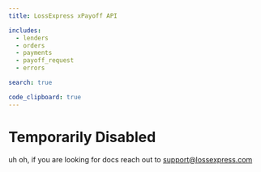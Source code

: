 ```yaml
---
title: LossExpress xPayoff API

includes:
  - lenders
  - orders
  - payments
  - payoff_request
  - errors

search: true

code_clipboard: true
---
```


# Temporarily Disabled

uh oh, if you are looking for docs reach out to support@lossexpress.com

<!-- # Introduction

Welcome to the LossExpress xPayoff API! You can utilize this API to get pertinent information regarding a consumer's vehicle loan.

# Updates

**2023-07-13**

- New `discrepancies` array added to [Webhook Body](#webhook-body). Added if any discrepancies are found between the vin, customer name, or account number.

**2023-06-16**

- New [Payments](#payments) feature. This includes a new order type added that gives ability to Send Payment via ACH or Check. To access this, your company must have permissions enabled and completed the required setup on the developer portal.

**2023-06-08**

- Changes `eft` keys to `ach` in [Webhook Body](#webhook-body)

**2023-05-23**

- New `Mismatch info provided` error message added in [Webhook Body](#webhook-body)

**2023-03-10**

- New `Add Order to Packet` route added in [Orders](#add-order-to-packet)

**2023-01-04**

- New `Account is delinquent` fulfillment center error message added in [Webhook Body](#webhook-body)

**2022-08-24**

- New `company` key added to standard and overnight addresses in [Webhook Body](#webhook-body)
- New `ownerName`, `coOwnerName`, and `titledState` keys added in [Webhook Body](#webhook-body)


**2022-08-16**

- New `maxAttempts` boolean added to [Webhook Body](#webhook-body)

**2022-08-01**

- New [Test VIN](#testing) for example payoff quote errors

**2022-06-29**

- Adds [orders](#orders) for xData clients
- New [cancel routes](#cancel-order-request) for payoff quotes and orders
- New [Test VINs](#testing) for orders

# Testing

Depending on the configuration of your instance, please use one of the following as your base URL:

Production URL | Development URL                   | 
----------|---------------------------------|
`https://xpayoff-api.lossexpress.com/` | `https://xpayoff-api-dev.lossexpress.com/` 

The following Test VINs can be used on both instances when making either a payoff quote, payment, or xData order. 
See [Loan Payoff Quote](#loan-payoff-quote), [Create Order(s) Request](#create-order-s-request), [Payments](#payments), and [Webhook Body](#webhook-body) for more details.

Test VIN | Order Type                                                                                                                      | Description | 
----------|---------------------------------------------------------------------------------------------------------------------------------|-------------|
`1FTMF1CB6JKE12626` | Payoff Quote                                                                                                                  | Successful Payoff Quote Webhook                                                                            
`1N4AA5AP8EC474073` | Payoff Quote                                                                                                                  | Successful Payoff Quote Webhook                                                                                                                                                                
`5FNYF4H46CB077722` | Payoff Quote                                                                                                                  | Successful Payoff Quote Webhook                                                                                                                                                                
`3LNHL2JC5CR800827` | Payoff Quote                                                                                                                  | Successful Payoff Quote Webhook                                                                                                                                                                
`ZA9RU31B9XLA12448` | Payoff Quote                                                                                                                  | Successful Payoff Quote Webhook                                                                                                                                                                
`1N4AL3AP8JC231503` | Payoff Quote                                                                                                                  | Successful Payoff Quote Webhook                                                                                                                                                                
`DX4AH51N1K6437778` | Payoff Quote                                                                                                                  | Error Payoff Quote Webhook                                                                                                                                                       
`DX3AA08D68N901917` | Title Status                                                                                                                    | Successful 'Title Status' Webhook (xData only)                                                                                                                                                   
`DXHDU4AD4AU955646` | Payment Status                                                                                                                  | Successful 'Payment Status' Webhook (xData only)                                                                                                                                                 
`DXWRA69M74M033915` | Lien Release Letter, Finance/Lease Agreement, Title Image, Bill of Sale, Repo Affidavit, One and the Same Letter, Payment History | Successful Document Order Webhook (xData only) 
`DXALP6539TK196548` | Send Payment (via ACH)                                                                                                          | Successful Payment Webhook (ACH)                                                                                                                                            
`DXASP11J6TW112004` | Send Payment (via ACH)                                                                                                          | Returned Payment Webhook (ACH)                                                                                                                                           
`DX3ES56C55D137449` | Send Payment (via Check)                                                                                                        | Successful Payment Webhook (Check)                                                                                                                                              
`DXVBP8AM0D5265429` | Send Payment (via Check)                                                                                                        | Failure/Error Payment Webhook (Check)                                                                                                                                               
`DXVHZ8CH2A5M03260` | Send Payment                                                                                                                    | Cancelled Payment Webhook (ACH or Check)                                                                                                                                               


# Authentication

Our xPayoff API utilizes a simple API key-based authentication, where the key (generated from our developer interface) must be passed in the Authorization header like so:

`Authorization: Bearer exampletokenbutreplacewithyourown`

# Receiving Information (Webhooks)

We send any payoff information we receive for any requests you make as a POST call to any HTTPS endpoint you specify within our system. This section details what you can expect with webhooks within LossExpress xPayoff API.

Please note that you'll be able to manage your webhooks within the developer interface, and that you _must_ have a webhook enabled in order to make payoff quotes.

## General Information

Whenever we receive payoff information (almost always within seconds of an initial request), we send a POST request to a URL that has been designated by you within our system.

Your URL must be publicly accessible (or at least accessible by our servers), and must accept the request, responding with a 200 HTTP status code.

We will deactivate any webhooks (as well as corresponding payoff quotes) for any account that sends non-200 HTTP status codes in response to our requests to the URL five times in a row, or ten times in a 15 minute period of time.

## Signed Request

Every request to a webhook will be signed by LossExpress, with the request containing a `X-LossExpress-Signature` header that will contain an SHA256 HMAC that is generated using the following string:

`STRINGIFIED_REQUEST_BODY:PAYOFF_ID`

Where STRINGIFIED_REQUEST is the JSON of the request body (with no padding/whitespace) and PAYOFF_ID is the payoff ID for the particular request. This signature is signed with your API key and can be used to validate that the request came from LossExpress.

## Webhook Body

> Example "Payoff Quote" Webhook Body:

```json
{
  "packetId": "f94bbd89-e9e0-45ac-a02b-e4d4afad6a8f",
  "payoffId": "f94bbd89-e9e0-45ac-a02b-e4d4afad6a8f",
  "orderId": "61951010-d4a0-48b3-86b6-3908da2b0800",
  "orderType": "Payoff Quote",
  "accountNumber": "12345678",
  "ownerName": "Jane Doe",
  "coOwnerName": "John Doe",
  "titledState": "CO",
  "payoffAmount": 10222.33,
  "perDiem": 2.33,
  "validThroughDate": "2020-08-22T00:00:00.000Z",
  "lenderPhoneNumber": "+12223334444",
  "checkPayableTo": "Jane Doe",
  "standardMailingAddress": {
    "company": "Standard Lender",
    "attn": "John Doe",
    "streetAddress": "1000 Main Street",
    "streetAddress2": "Suite 900",
    "city": "Dallas",
    "state": "TX",
    "zipCode": "75204"
  },
  "overnightMailingAddress": {
    "company": "Overnight Lender",
    "attn": "Jeremy Doe",
    "streetAddress": "2000 Main Street",
    "streetAddress2": "Suite 450",
    "city": "Dallas",
    "state": "TX",
    "zipCode": "75204"
  },
  "success": true,
  "fulfilledBy": "integration",
  "customerAuthorizationAttempted": true
}
```

> Example Document Order Type Webhook Body:

```json
{
  "packetId": "a18854a1-ee1c-4ce5-817e-4307ae029894",
  "orderType": "Bill of Sale",
  "orderId": "467eaac4-9a34-480c-85e4-b8da79184a2f",
  "documentUrl": "https://{YOUR_BASE_URL}/documents/f02e4050-6596-46ed-bf1e-0456403964af",
  "success": true,
  "fulfilledBy": "fulfillment center",
  "customerAuthorizationAttempted": false
}
```

> Example "Payment Status" Webhook Body:

```json
{
  "packetId": "29782bd1-3d7c-43db-ace9-1182ee65a29a",
  "orderType": "Payment Status",
  "orderId": "6eb55f20-4d2b-4bd4-8f9c-271842f2852c",
  "paymentReceived": true,
  "dateReceived": "2022-05-12",
  "paymentDeposited": true,
  "dateDeposited": "2022-05-13",
  "paymentMailingAddress": {
    "streetAddress": "P.O. Box 660443",
    "city": "Dallas",
    "zipCode": "75265",
    "state": "TX"
  },
  "success": true,
  "fulfilledBy": "fulfillment center",
  "customerAuthorizationAttempted": false
}
```

> Example "Title Status" Webhook Body:

```json
{
  "packetId": "29782bd1-3d7c-43db-ace9-1182ee65a29a",
  "orderType": "Title Status",
  "orderId": "85a4796f-a970-4968-a5ff-77b5b4410dab",
  "trackingNumber": "1ZR524150396191339",
  "titleSent": true,
  "dateSent": "2022-05-11",
  "titleDeliveryScheduled": "2022-05-12",
  "deliveryType": "UPS",
  "titleAddress": {
    "streetAddress": "P.O. Box 660443",
    "city": "Dallas",
    "zipCode": "75265",
    "state": "TX"
  },
  "success": true,
  "fulfilledBy": "fulfillment center",
  "customerAuthorizationAttempted": false
}
```

> Example "Attempt" Webhook Body:

```json
{
  "packetId": "38d3fb91-302d-4fd8-89d4-a9a6c63b41f4",
  "orderType": "Payoff Quote",
  "orderId": "ddc7b596-d6f7-4c82-9bd5-90e9aeefe72e",
  "attempt": true,
  "status": "pending",
  "errorMessage": "Integration failed",
  "customerAuthorizationAttempted": false
}
```

The body of the request sent to the webhook will be a JSON object with the following possible keys:

| Key                            | Description                                                                                                                                                         | Example                                |
|--------------------------------|---------------------------------------------------------------------------------------------------------------------------------------------------------------------|----------------------------------------|
| packetId                       | The LossExpress UUID (A `packet` is a grouping of orders)                                                                                                           | `"f94bbd89-e9e0-45ac-a02b-e4d4afad6a8f"` |
| payoffId                       | The LossExpress UUID (Same as above - will be deprecated in future)                                                                                                 | `"f94bbd89-e9e0-45ac-a02b-e4d4afad6a8f"` |
| orderId                        | The LossExpress UUID for the specific order                                                                                                                         | `"61951010-d4a0-48b3-86b6-3908da2b0800"` |
| orderType                      | The type of order that has been requested                                                                                                                           | `"Payoff Quote"`                       |
| ownerName                      | The vehicle owner's name                                                                                                                                            | `"Payoff Quote"`                       |
| coOwnerName                    | The vehicle co-owner's name                                                                                                                                         | `"Payoff Quote"`                       |
| titledState                    | The Titled State of the vehicle                                                                                                                                     | `"Payoff Quote"`                       |
| payoffAmount                   | A number containing the amount remaining on the loan                                                                                                                | `10222.33`                             |
| perDiem                        | The per diem for the particular loan                                                                                                                                | `2.33`                                 |
| validThroughDate               | A JSON timestamp for the valid through date                                                                                                                         | `"2020-08-22T00:00:00.000Z"`             |
| lenderPhoneNumber              | A valid phone number for the lender                                                                                                                                 | `"+12223334444"`                         |
| checkPayableTo                 | To whom the check is payable to                                                                                                                                     | `"+12223334444"`                         |
| standardMailingAddress         | Object containing a standard mailing address for the lender, can contain the following keys: `company, attn, streetAddress, streetAddress2, city, state, zipCode`   |
| overnightMailingAddress        | Object containing an overnight mailing address for the lender, can contain the following keys: `company, attn, streetAddress, streetAddress2, city, state, zipCode` |
| accountNumber                  | Contains the account number for the account as provided by the lender                                                                                               |
| achAccountNumber               | An account number for ACH transfers                                                                                                                                 |
| achRoutingNumber               | A routing number for ACH transfers                                                                                                                                  |
| achState                       | The state, as it relates to ACH transfers                                                                                                                           | `"TX"`                                   |
| achCity                        | The city, as it relates to ACH transfers                                                                                                                            | `"DALLAS"`                               |
| achZipCode                     | The ZIP code, as it relates to ACH transfers                                                                                                                        | `"75204"`                                |
| success                        | A boolean, stating whether we were able to retrieve the payoff or not                                                                                               | `true`                                 |
| errorMessage                   | If success is false, we will attempt to provide an error message                                                                                                    |
| fulfilledBy                    | Can be `"integration"` or `"fulfillment center"`, depending on how the payoff was fulfilled                                                                         | `"integration"`                          |
| customerAuthorizationAttempted | Can be `true` or `false`, depending on whether verbal customer authorization was utilized to retrieve the payoff. Disabled at the company level by default.         | `false`                                |
| status                         | The current status for an order when receiving an Customer Authorization attempt webhook (attempts must be enabled)                                                 | `"pending"`                              |
| attempt                        | Will return `true` if the webhook received is a Customer Authorization attempt (attempts must be enabled)                                                           
| trackingNumber                 | The tracking number for a mailed Title Status request                                                                                                               | `"340-7-52607790A-PKG1OF1"`
| titleSent                      | Can be `true` or `false` depending on whether Title Status has been mailed                                                                                          | `true`
| dateSent                       | The date sent for a mailed Title Status request                                                                                                                     | `"2022-05-19"`
| titleDeliveryScheduled         | The schedule delivery date for a mailed Title Status request                                                                                                        | `"2022-05-21"`
| titleAddress                   | An object consisting of `streetAddress`, `city`, `state`, `zipCode` for a Title Status request                                                                      |
| paymentReceived                | Can be `true` or `false` depending on whether payment is received on a Payment Status request                                                                       | `true`
| dateReceived                   | The date received on a Payment Status request                                                                                                                       | `"2022-05-12"`
| dateDeposited                  | The date deposited on a Payment Status request                                                                                                                      | `"2022-05-12"`
| paymentDeposited               | Can be `true` or `false` depending on whether the payment was deposited on a Payment Status Request`                                                                | `true`
| paymentMailingAddress          | An object consisting of `streetAddress`, `city`, `state`, `zipCode` for a Payment Status request                                                                    |
| documentUrl                    | The URL that can be used as a `GET` request to retrieve your requested digital document                                                                             | `"https://{YOUR_BASE_URL}/documents/f02e4050-6596-46ed-bf1e-0456403964a"`
| maxAttempts                    | A boolean set to `true` if no more attempts are available on the order to be fulfilled                                                                              |`true`
| discrepancies                  | A array of strings that can contain `"account number"`, `"vin"`, or `"customer name"` if any differences are found from the submitted data.                         |`["account number", "customer name"]`


<aside class="notice">
  Only `payoffId`, `packetId`, and `success` are guaranteed to be in any given webhook body sent.
</aside>

### Error Messages

Below are the current list of messages that could be returned when we run into an issue gathering a payoff:

- Account is closed or paid off
- Account is in title perfection
- Account number required
- Account is a lease
- Account is delinquent
- Call dropped
- Customer authorization required
- Customer would not authorize
- Date of birth required
- Lender would not release to a third party
- Mismatch info provided
- Required to be sent via email
- Required to be sent via fax
- Social Security number required
- Social Security number required (last 4)
- Unable to find account
- Unable to verify lender
- Wait time too long
- Wrong email
- Wrong fax
- Wrong phone number -->
